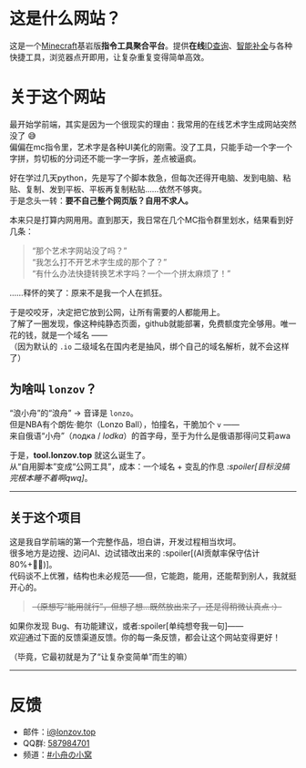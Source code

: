 # 这是什么网站？
这是一个<a href="https://minecraft.net" target="_blank" rel="noopener">Minecraft</a>基岩版**指令工具聚合平台**​​。提供**在线**<a href="https://tool.lonzov.top/?search=id%25E6%259F%25A5%25E8%25AF%25A2" target="_blank" rel="noopener">ID查询</a>、<a href="https://tool.lonzov.top/?search=chelper" target="_blank" rel="noopener">智能补全</a>与各种快捷工具，浏览器点开即用，让复杂重复变得简单高效。


# 关于这个网站

最开始学前端，其实是因为一个很现实的理由：我常用的在线艺术字生成网站突然没了 😅  
偏偏在mc指令里，艺术字是各种UI美化的刚需。没了工具，只能手动一个字一个字拼，剪切板的分词还不能一字一字拆，差点被逼疯。

好在学过几天python，先是写了个脚本救急，但每次还得开电脑、发到电脑、粘贴、复制、发到平板、平板再复制粘贴……依然不够爽。  
于是念头一转：**要不自己整个网页版？自用不求人。**

本来只是打算内网用用。直到那天，我日常在几个MC指令群里划水，结果看到好几条：

> “那个艺术字网站没了吗？”  
> “我怎么打不开艺术字生成的那个了？”  
> “有什么办法快捷转换艺术字吗？一个一个拼太麻烦了！”

……释怀的笑了：原来不是我一个人在抓狂。

于是咬咬牙，决定把它放到公网，让所有需要的人都能用上。  
了解了一圈发现，像这种纯静态页面，github就能部署，免费额度完全够用。唯一花的钱，就是一个域名 ——  
（因为默认的 `.io` 二级域名在国内老是抽风，绑个自己的域名解析，就不会这样了）

## 为啥叫 `lonzov`？

“浪小舟”的“浪舟” → 音译是 `lonzo`。  
但是NBA有个朗佐·鲍尔（Lonzo Ball），怕撞名，干脆加个 `v` ——  
来自俄语“小舟”（лодка / *lodka*）的首字母，至于为什么是俄语那得问艾莉awa  

于是，**tool.lonzov.top** 就这么诞生了。  
从“自用脚本”变成“公网工具”，成本：一个域名 + 变乱的作息 *:spoiler[目标没搞完根本睡不着啊qwq]*。

---

## 关于这个项目

这是我自学前端的第一个完整作品，坦白讲，开发过程相当坎坷。  
很多地方是边搜、边问AI、边试错改出来的 :spoiler[(AI贡献率保守估计80%+😶‍🌫️)]。  
代码谈不上优雅，结构也未必规范——但，它能跑，能用，还能帮到别人，我就挺开心的。

> ~~（原想写“能用就行”，但想了想…既然放出来了，还是得稍微认真点 :）~~

如果你发现 Bug、有功能建议，或者:spoiler[单纯想夸我一句]——  
欢迎通过下面的反馈渠道反馈。你的每一条反馈，都会让这个网站变得更好！

（毕竟，它最初就是为了“让复杂变简单”而生的嘛）

---

# 反馈
* 邮件：<a href="mailto:i@lonzov.top" target="_blank" rel="noopener">i@lonzov.top</a>
* QQ群: <a href="https://qm.qq.com/q/hjTqUyIKEo" target="_blank" rel="noopener">587984701</a>
* 频道：<a href="https://pd.qq.com/s/7itprw4rq?b=9" target="_blank" rel="noopener">#小舟の小窝</a>  